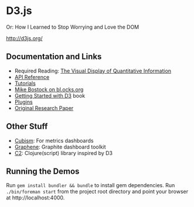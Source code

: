 # D3.js

Or: How I Learned to Stop Worrying and Love the DOM

http://d3js.org/

## Documentation and Links

* Required Reading: [The Visual Display of Quantitative Information](http://www.edwardtufte.com/tufte/books_vdqi)
* [API Reference](https://github.com/mbostock/d3/wiki/API-Reference)
* [Tutorials](https://github.com/mbostock/d3/wiki/Tutorials)
* [Mike Bostock on bl.ocks.org](http://bl.ocks.org/mbostock)
* [Getting Started with D3](http://shop.oreilly.com/product/0636920025429.do) book
* [Plugins](https://github.com/d3/d3-plugins)
* [Original Research Paper](http://vis.stanford.edu/papers/d3)

## Other Stuff

* [Cubism](http://square.github.com/cubism/): For metrics dashboards
* [Graphene](http://jondot.github.com/graphene/): Graphite dashboard toolkit
* [C2](http://keminglabs.com/c2/): Clojure(script) library inspired by D3

## Running the Demos

Run `gem install bundler && bundle` to install gem dependencies. Run `./bin/foreman start` from the project root directory and point your browser at http://localhost:4000.
